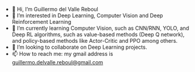 - 👋 Hi, I’m Guillermo del Valle Reboul
- 👀 I’m interested in Deep Learning, Computer Vision and Deep Reinforcement Learning
- 🌱 I’m currently learning Computer Vision, such as CNN/RNN, YOLO, and Deep RL algorithms, such as value-based methods (Deep Q network), and policy-based methods like Actor-Critic and PPO among others.
- 💞️ I’m looking to collaborate on Deep Learning projects.
- 📫 How to reach me: my gmail address is guillermo.delvalle.reboul@gmail.com

<!---
GuillermoVR92/GuillermoVR92 is a ✨ special ✨ repository because its `README.md` (this file) appears on your GitHub profile.
You can click the Preview link to take a look at your changes.
--->
